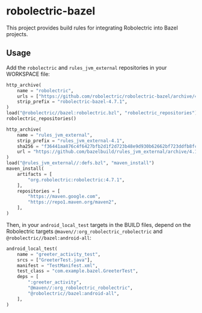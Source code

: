 # robolectric-bazel

This project provides build rules for integrating Robolectric into Bazel
projects.

## Usage

Add the `robolectric` and `rules_jvm_external` repositories in your WORKSPACE file:

```python
http_archive(
    name = "robolectric",
    urls = ["https://github.com/robolectric/robolectric-bazel/archive/4.7.1.tar.gz"],
    strip_prefix = "robolectric-bazel-4.7.1",
)
load("@robolectric//bazel:robolectric.bzl", "robolectric_repositories")
robolectric_repositories()

http_archive(
    name = "rules_jvm_external",
    strip_prefix = "rules_jvm_external-4.1",
    sha256 = "f36441aa876c4f6427bfb2d1f2d723b48e9d930b62662bf723ddfb8fc80f0140",
    url = "https://github.com/bazelbuild/rules_jvm_external/archive/4.1.zip",
)
load("@rules_jvm_external//:defs.bzl", "maven_install")
maven_install(
    artifacts = [
        "org.robolectric:robolectric:4.7.1",
    ],
    repositories = [
        "https://maven.google.com",
        "https://repo1.maven.org/maven2",
    ],
)
```

Then, in your `android_local_test` targets in the BUILD files, depend on the
Robolectric targets `@maven//:org_robolectric_robolectric` and
`@robolectric//bazel:android-all`:

```python
android_local_test(
    name = "greeter_activity_test",
    srcs = ["GreeterTest.java"],
    manifest = "TestManifest.xml",
    test_class = "com.example.bazel.GreeterTest",
    deps = [
        ":greeter_activity",
        "@maven//:org_robolectric_robolectric",
        "@robolectric//bazel:android-all",
    ],
)
```
